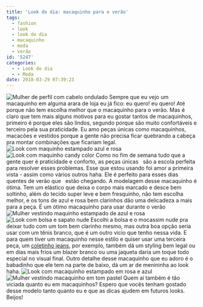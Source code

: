 ```yaml
---
title: 'Look do dia: macaquinho para o verão'
tags:
  - fashion
  - look
  - look do dia
  - macaquinho
  - moda
  - verão
id: '5247'
categories:
  - - Look do dia
  - - Moda
date: 2018-03-29 07:39:23
---
```


![Mulher de perfil com cabelo ondulado ](/images/2017/11/cabelo-ondulado-médio-como-cortar.jpg "Mulher de perfil com cabelo ondulado ") Sempre que eu vejo um  macaquinho em alguma arara de loja eu já fico: eu quero! eu quero! Até porque não tem escolha melhor que o macaquinho para o verão. Mas é claro que tem mais alguns motivos para eu gostar tantos de macaquinhos, primeiro é porque eles são lindos, segundo porque são muito confortáveis e terceiro pela sua praticidade. Eu amo peças únicas como macaquinhos, macacões e vestidos porque a gente não precisa ficar quebrando a cabeça pra montar combinações que ficariam legal. ![Look com maquinho estampado azul e rosa](/images/2017/11/look-com-maquinho-estampado.jpg "Look com maquinho estampado azul e rosa") ![Look com maquinho candy color](/images/2017/11/como-usar-maquinho-com-estampa-floral.jpg "Look com maquinho candy color") Como no fim de semana tudo que a gente quer é praticidade e conforto, as peças únicas   são a escola perfeita para resolver esses problemas. Esse que estou usando foi amor a primeira vista - assim como vários outros haha. Ele é perfeito para esses dias quentes de verão que   estão chegando. A modelagem desse macaquinho é ótima. Tem um elástico que deixa o corpo mais marcado e desce bem soltinho, além do tecido super leve e bem fresquinho, não tem escolha melhor, e os tons de azul e rosa bem clarinhos dão uma delicadeza a mais para a peça. É um ótimo macaquinho para usar durante o verão ![Mulher vestindo maquinho estampado de azul e rosa](/images/2017/11/look-do-dia-com-cores-pastel.jpg "Mulher vestindo maquinho estampado de azul e rosa") ![Look com bolsa e sapato nude](/images/2017/11/como-usar-bolsa-e-sapato-nude.jpg "Look com bolsa e sapato nude") Escolhi a bolsa e o mocassim nude pra deixar tudo com um tom bem clarinho mesmo, mas outra boa opção seria usar com um tênis branco, que é um outro vicio que tenho nessa vida. E para quem tiver um macaquinho nesse estilo e quiser usar uma terceira peça, um [coletinho jeans](http://natalia.blog.br/look-do-dia-vestido-branco-e-colete-jeans/), por exemplo, também dá um styling bem legal ou em dias mais frios um blazer branco ou uma jaqueta daria um toque todo especial no visual final. Outro detalhe desse macaquinho que eu adoro é o babadinho que ele tem na parte de baixo, dá um ar de menininha ao look haha. ![Look com macaquinho estampado em rosa e azul](/images/2017/11/como-usar-maquinho-estampado-azul-e-rosa.jpg "Look com macaquinho estampado em rosa e azul") ![Mulher vestindo macaquinho em tom pastel](/images/2017/11/como-usar-tons-pasteis-look.jpg "Mulher vestindo macaquinho em tom pastel") Quem aí também é tão viciada quanto eu em macaquinhos? Espero que vocês tenham gostado desse modelo tanto quanto eu e que as dicas ajudem em futuros looks. Beijos!
